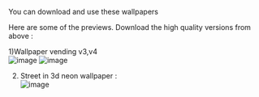 You can download and use these wallpapers


Here are some of the previews. Download the high quality versions from above :

1)Wallpaper vending v3,v4
<br>
![image](https://user-images.githubusercontent.com/106448796/178131680-a7f90f85-b1ac-4cda-bf65-8732c8c3f778.png)
![image](https://user-images.githubusercontent.com/106448796/178131692-e07bc723-2522-4830-8d8b-6b8a526b2fb3.png)

2) Street in 3d neon wallpaper :<br>
![image](https://user-images.githubusercontent.com/106448796/178133388-83daca97-8fda-4b32-8ea6-f962303cefe0.png)


